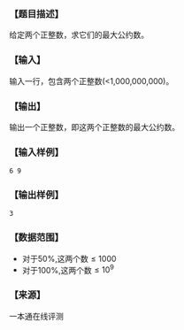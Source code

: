 ### 【题目描述】

给定两个正整数，求它们的最大公约数。

### 【输入】

输入一行，包含两个正整数(<1,000,000,000)。

### 【输出】

输出一个正整数，即这两个正整数的最大公约数。

### 【输入样例】

```
6 9
```

### 【输出样例】

```
3
```


### 【数据范围】

- 对于$50\%$,这两个数$\leqslant 1000$
- 对于$100\%$,这两个数$\leqslant 10^9$

### 【来源】

 一本通在线评测 
